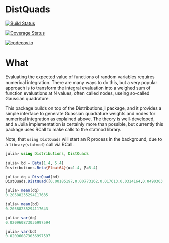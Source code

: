 # DistQuads

[![Build Status](https://travis-ci.org/pkofod/DistQuads.jl.svg?branch=master)](https://travis-ci.org/pkofod/DistQuads.jl)

[![Coverage Status](https://coveralls.io/repos/pkofod/DistQuads.jl/badge.svg?branch=master&service=github)](https://coveralls.io/github/pkofod/DistQuads.jl?branch=master)

[![codecov.io](http://codecov.io/github/pkofod/DistQuads.jl/coverage.svg?branch=master)](http://codecov.io/github/pkofod/DistQuads.jl?branch=master)

# What

Evaluating the expected value of functions of random variables requires numerical
integration. There are many ways to do this, but a very popular approach is to
transform the integral evaluation into a weighed sum of function evaluations at
N values, often called nodes, useing so-called Gaussian quadrature.

This package builds on top of the Distributions.jl package, and it provides a simple
interface to generate Guassian quadrature weights and nodes for numerical integration
as explained above. The theory is well-developed, and a Julia implementation is
certainly more than possible, but currently this package uses RCall to make calls
to the statmod library.

Note, that `using DistQuads` will start an R process in the background,
due to a `library(statmod)` call via RCall.

```julia
julia> using Distributions, DistQuads

julia> bd = Beta(1.4, 5.4)
Distributions.Beta{Float64}(α=1.4, β=5.4)

julia> dq = DistQuad(bd)
DistQuads.DistQuad([0.00185197,0.00773162,0.017613,0.0314164,0.0490303,0.0703119,0.095089,0.123161,0.1543,0.188255  …  0.740476,0.779219,0.815718,0.849678,0.880826,0.90891,0.933707,0.955022,0.972705,0.986694],[0.00387997,0.013685,0.0273551,0.0429761,0.0586422,0.0726105,0.0834732,0.0902888,0.0926473,0.0906605  …  0.00117028,0.000555584,0.000239261,9.17104e-5,3.04716e-5,8.44413e-6,1.83878e-6,2.84652e-7,2.58301e-8,8.47448e-10],Distributions.Beta{Float64}(α=1.4, β=5.4))

julia> mean(dq)
0.20588235294117635

julia> mean(bd)
0.20588235294117643

julia> var(dq)
0.020960873036997594

julia> var(bd)
0.020960873036997597

```
